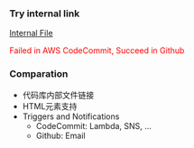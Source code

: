 ### Try internal link

[Internal File](./Try-Internal-Link.md)

<span style="color: red;">Failed in AWS CodeCommit, Succeed in Github</span>

### Comparation

- 代码库内部文件链接
- HTML元素支持
- Triggers and Notifications
  - CodeCommit: Lambda, SNS, ...
  - Github: Email
